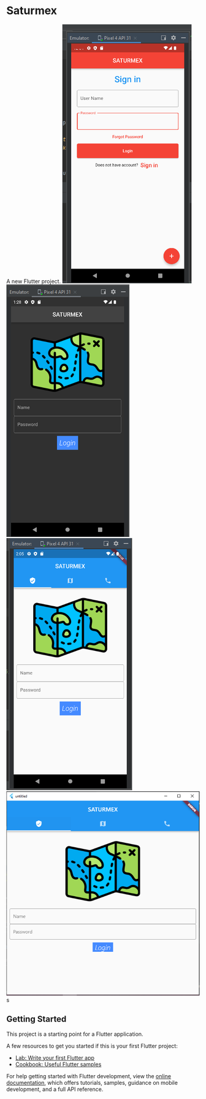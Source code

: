 # Saturmex

A new Flutter project.
![Alt text](saturmex.png "a title")
![Alt text](saturmex_2.png "a title")
![Alt text](saturmex_3.png "a title")
![Alt text](saturmex_windows.png "a title")
s

## Getting Started

This project is a starting point for a Flutter application.

A few resources to get you started if this is your first Flutter project:

- [Lab: Write your first Flutter app](https://docs.flutter.dev/get-started/codelab)
- [Cookbook: Useful Flutter samples](https://docs.flutter.dev/cookbook)

For help getting started with Flutter development, view the
[online documentation](https://docs.flutter.dev/), which offers tutorials,
samples, guidance on mobile development, and a full API reference.

